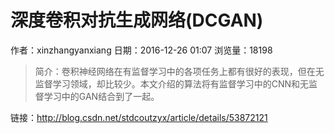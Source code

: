 # 深度卷积对抗生成网络(DCGAN)
作者：xinzhangyanxiang
日期：2016-12-26 01:07
浏览量：18198
> 简介：卷积神经网络在有监督学习中的各项任务上都有很好的表现，但在无监督学习领域，却比较少。本文介绍的算法将有监督学习中的CNN和无监督学习中的GAN结合到了一起。

 链接：http://blog.csdn.net/stdcoutzyx/article/details/53872121
